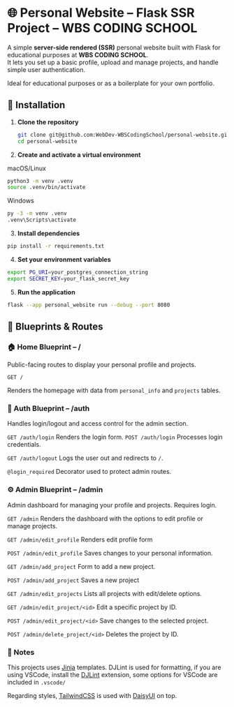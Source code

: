 # 🌐 Personal Website – Flask SSR Project – WBS CODING SCHOOL

A simple **server-side rendered (SSR)** personal website built with Flask for educational purposes at **WBS CODING SCHOOL**.  
It lets you set up a basic profile, upload and manage projects, and handle simple user authentication.

Ideal for educational purposes or as a boilerplate for your own portfolio.

## 🔧 Installation

1. **Clone the repository**
   ```bash
   git clone git@github.com:WebDev-WBSCodingSchool/personal-website.git
   cd personal-website
   ```
2. **Create and activate a virtual environment**

macOS/Linux

```bash
python3 -m venv .venv
source .venv/bin/activate
```

Windows

```bash
py -3 -m venv .venv
.venv\Scripts\activate
```

3. **Install dependencies**

```bash
pip install -r requirements.txt
```

4. **Set your environment variables**

```bash
export PG_URI=your_postgres_connection_string
export SECRET_KEY=your_flask_secret_key
```

5. **Run the application**

```bash
flask --app personal_website run --debug --port 8080
```

## 🧩 Blueprints & Routes

### 🏠 Home Blueprint – /

Public-facing routes to display your personal profile and projects.

`GET /`

Renders the homepage with data from `personal_info` and `projects` tables.

### 🔐 Auth Blueprint – /auth

Handles login/logout and access control for the admin section.

`GET /auth/login`
Renders the login form.
`POST /auth/login`
Processes login credentials.

`GET /auth/logout`
Logs the user out and redirects to `/`.

`@login_required`
Decorator used to protect admin routes.

### ⚙️ Admin Blueprint – /admin

Admin dashboard for managing your profile and projects. Requires login.

`GET /admin`
Renders the dashboard with the options to edit profile or manage projects.

`GET /admin/edit_profile`
Renders edit profile form

`POST /admin/edit_profile`
Saves changes to your personal information.

`GET /admin/add_project`
Form to add a new project.

`POST /admin/add_project`
Saves a new project

`GET /admin/edit_projects`
Lists all projects with edit/delete options.

`GET /admin/edit_project/<id>`
Edit a specific project by ID.

`POST /admin/edit_project/<id>`
Save changes to the selected project.

`POST /admin/delete_project/<id>`
Deletes the project by ID.

### 📌 Notes

This projects uses [Jinja](https://jinja.palletsprojects.com/en/stable/) templates. DJLint is used for formatting, if you are using VSCode, install the [DJLint](https://marketplace.visualstudio.com/items?itemName=monosans.djlint) extension, some options for VSCode are included in `.vscode/`

Regarding styles, [TailwindCSS](https://tailwindcss.com/) is used with [DaisyUI](https://daisyui.com/) on top.
